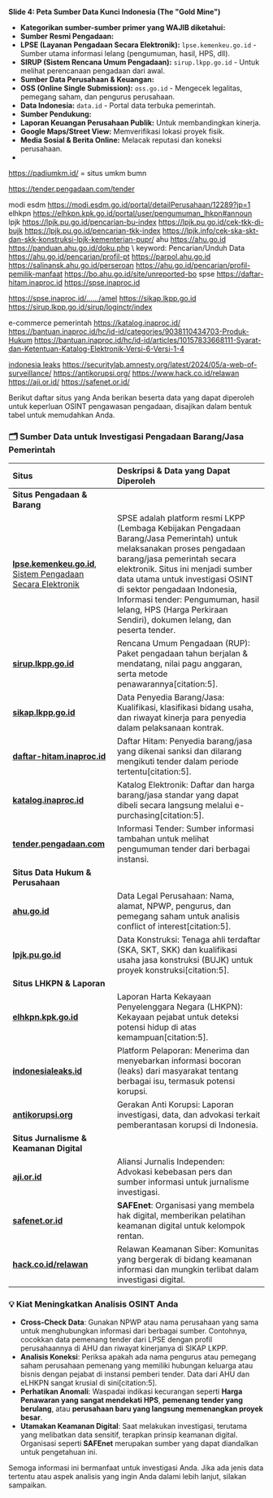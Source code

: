 **Slide 4: Peta Sumber Data Kunci Indonesia (The "Gold Mine")**

* **Kategorikan sumber-sumber primer yang WAJIB diketahui:**
* **Sumber Resmi Pengadaan:**
* **LPSE (Layanan Pengadaan Secara Elektronik):** `lpse.kemenkeu.go.id` - Sumber utama informasi lelang (pengumuman, hasil, HPS, dll).
* **SIRUP (Sistem Rencana Umum Pengadaan):** `sirup.lkpp.go.id` - Untuk melihat perencanaan pengadaan dari awal.
* **Sumber Data Perusahaan & Keuangan:**
* **OSS (Online Single Submission):** `oss.go.id` - Mengecek legalitas, pemegang saham, dan pengurus perusahaan.
* **Data Indonesia:** `data.id` - Portal data terbuka pemerintah.
* **Sumber Pendukung:**
* **Laporan Keuangan Perusahaan Publik:** Untuk membandingkan kinerja.
* **Google Maps/Street View:** Memverifikasi lokasi proyek fisik.
* **Media Sosial & Berita Online:** Melacak reputasi dan koneksi perusahaan.
* 


https://padiumkm.id/ = situs umkm bumn

https://tender.pengadaan.com/tender


modi esdm 
https://modi.esdm.go.id/portal/detailPerusahaan/12289?jp=1
elhkpn
https://elhkpn.kpk.go.id/portal/user/pengumuman_lhkpn#announ
lpjk
https://lpjk.pu.go.id/pencarian-bu-index
https://lpjk.pu.go.id/cek-tkk-di-bujk
https://lpjk.pu.go.id/pencarian-tkk-index
https://lpjk.info/cek-ska-skt-dan-skk-konstruksi-lpjk-kementerian-pupr/ 
ahu
https://ahu.go.id 
https://panduan.ahu.go.id/doku.php \\ keyword: Pencarian/Unduh Data
https://ahu.go.id/pencarian/profil-pt
https://parpol.ahu.go.id
https://salinansk.ahu.go.id/perseroan
https://ahu.go.id/pencarian/profil-pemilik-manfaat
https://bo.ahu.go.id/site/unreported-bo 
spse
https://daftar-hitam.inaproc.id 
https://spse.inaproc.id 

https://spse.inaproc.id/....../amel 
https://sikap.lkpp.go.id 
https://sirup.lkpp.go.id/sirup/loginctr/index 

e-commerce pemerintah
https://katalog.inaproc.id/ 
https://bantuan.inaproc.id/hc/id-id/categories/9038110434703-Produk-Hukum 
https://bantuan.inaproc.id/hc/id-id/articles/10157833668111-Syarat-dan-Ketentuan-Katalog-Elektronik-Versi-6-Versi-1-4 


[indonesia leaks](https://indonesialeaks.id/)
https://securitylab.amnesty.org/latest/2024/05/a-web-of-surveillance/
https://antikorupsi.org/
https://www.hack.co.id/relawan
https://aji.or.id/
https://safenet.or.id/




Berikut daftar situs yang Anda berikan beserta data yang dapat diperoleh untuk keperluan OSINT pengawasan pengadaan, disajikan dalam bentuk tabel untuk memudahkan Anda.

### 🗂️ Sumber Data untuk Investigasi Pengadaan Barang/Jasa Pemerintah

| Situs | Deskripsi & Data yang Dapat Diperoleh |
| :--- | :--- |
| **Situs Pengadaan & Barang** | |
| **[lpse.kemenkeu.go.id](https://lpse.kemenkeu.go.id)**, [Sistem Pengadaan Secara Elektronik](https://inaproc.id/) | SPSE adalah platform resmi LKPP (Lembaga Kebijakan Pengadaan Barang/Jasa Pemerintah) untuk melaksanakan proses pengadaan barang/jasa pemerintah secara elektronik. Situs ini menjadi sumber data utama untuk investigasi OSINT di sektor pengadaan Indonesia, Informasi tender: Pengumuman, hasil lelang, HPS (Harga Perkiraan Sendiri), dokumen lelang, dan peserta tender. |
| **[sirup.lkpp.go.id](https://sirup.lkpp.go.id)** | Rencana Umum Pengadaan (RUP): Paket pengadaan tahun berjalan & mendatang, nilai pagu anggaran, serta metode penawarannya[citation:5]. |
| **[sikap.lkpp.go.id](https://sikap.lkpp.go.id)** | Data Penyedia Barang/Jasa: Kualifikasi, klasifikasi bidang usaha, dan riwayat kinerja para penyedia dalam pelaksanaan kontrak. |
| **[daftar-hitam.inaproc.id](https://daftar-hitam.inaproc.id)** | Daftar Hitam: Penyedia barang/jasa yang dikenai sanksi dan dilarang mengikuti tender dalam periode tertentu[citation:5]. |
| **[katalog.inaproc.id](https://katalog.inaproc.id)** | Katalog Elektronik: Daftar dan harga barang/jasa standar yang dapat dibeli secara langsung melalui e-purchasing[citation:5]. |
| **[tender.pengadaan.com](https://tender.pengadaan.com)** | Informasi Tender: Sumber informasi tambahan untuk melihat pengumuman tender dari berbagai instansi. |
| **Situs Data Hukum & Perusahaan** | |
| **[ahu.go.id](https://ahu.go.id)** | Data Legal Perusahaan: Nama, alamat, NPWP, pengurus, dan pemegang saham untuk analisis conflict of interest[citation:5]. |
| **[lpjk.pu.go.id](https://lpjk.pu.go.id)** | Data Konstruksi: Tenaga ahli terdaftar (SKA, SKT, SKK) dan kualifikasi usaha jasa konstruksi (BUJK) untuk proyek konstruksi[citation:5]. |
| **Situs LHKPN & Laporan** | |
| **[elhkpn.kpk.go.id](https://elhkpn.kpk.go.id)** | Laporan Harta Kekayaan Penyelenggara Negara (LHKPN): Kekayaan pejabat untuk deteksi potensi hidup di atas kemampuan[citation:5]. |
| **[indonesialeaks.id](https://indonesialeaks.id)** | Platform Pelaporan: Menerima dan menyebarkan informasi bocoran (leaks) dari masyarakat tentang berbagai isu, termasuk potensi korupsi. |
| **[antikorupsi.org](https://antikorupsi.org)** | Gerakan Anti Korupsi: Laporan investigasi, data, dan advokasi terkait pemberantasan korupsi di Indonesia. |
| **Situs Jurnalisme & Keamanan Digital** | |
| **[aji.or.id](https://aji.or.id)** | Aliansi Jurnalis Independen: Advokasi kebebasan pers dan sumber informasi untuk jurnalisme investigasi. |
| **[safenet.or.id](https://safenet.or.id)** | **SAFEnet**: Organisasi yang membela hak digital, memberikan pelatihan keamanan digital untuk kelompok rentan. |
| **[hack.co.id/relawan](https://www.hack.co.id/relawan)** | Relawan Keamanan Siber: Komunitas yang bergerak di bidang keamanan informasi dan mungkin terlibat dalam investigasi digital. |

### 💡 Kiat Meningkatkan Analisis OSINT Anda

- **Cross-Check Data**: Gunakan NPWP atau nama perusahaan yang sama untuk menghubungkan informasi dari berbagai sumber. Contohnya, cocokkan data pemenang tender dari LPSE dengan profil perusahaannya di AHU dan riwayat kinerjanya di SIKAP LKPP.
- **Analisis Koneksi**: Periksa apakah ada nama pengurus atau pemegang saham perusahaan pemenang yang memiliki hubungan keluarga atau bisnis dengan pejabat di instansi pemberi tender. Data dari AHU dan eLHKPN sangat krusial di sini[citation:5].
- **Perhatikan Anomali**: Waspadai indikasi kecurangan seperti **Harga Penawaran yang sangat mendekati HPS**, **pemenang tender yang berulang**, atau **perusahaan baru yang langsung memenangkan proyek besar**.
- **Utamakan Keamanan Digital**: Saat melakukan investigasi, terutama yang melibatkan data sensitif, terapkan prinsip keamanan digital. Organisasi seperti **SAFEnet** merupakan sumber yang dapat diandalkan untuk pengetahuan ini.

Semoga informasi ini bermanfaat untuk investigasi Anda. Jika ada jenis data tertentu atau aspek analisis yang ingin Anda dalami lebih lanjut, silakan sampaikan.









